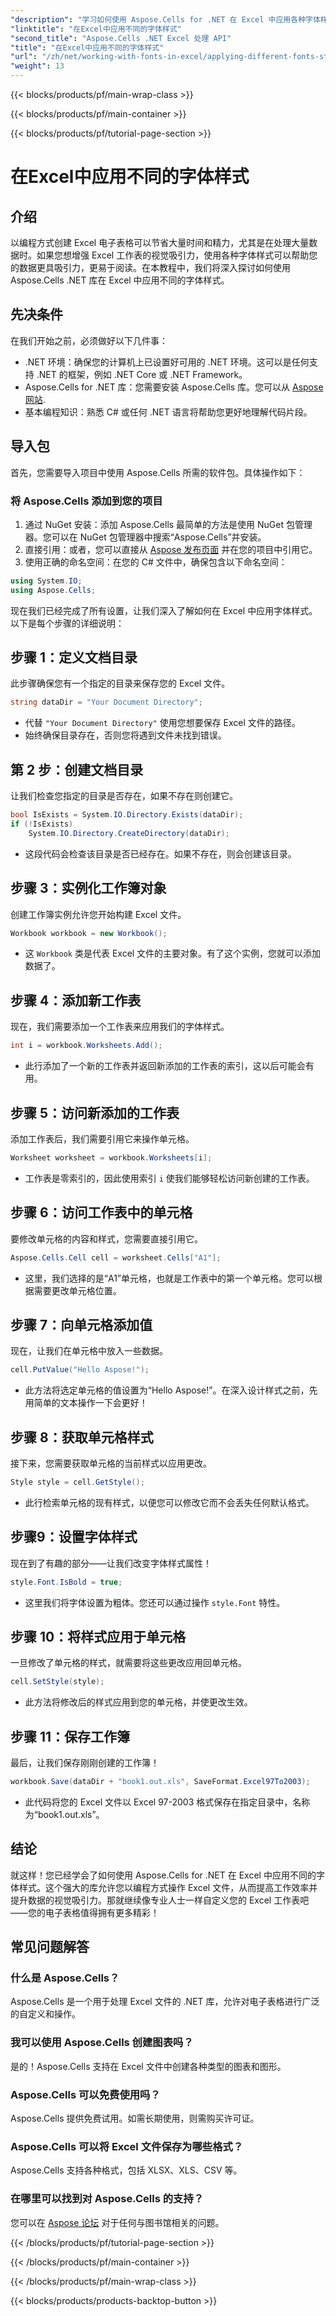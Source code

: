 ```yaml
---
"description": "学习如何使用 Aspose.Cells for .NET 在 Excel 中应用各种字体样式。循序渐进的教程，助您提升电子表格设计。"
"linktitle": "在Excel中应用不同的字体样式"
"second_title": "Aspose.Cells .NET Excel 处理 API"
"title": "在Excel中应用不同的字体样式"
"url": "/zh/net/working-with-fonts-in-excel/applying-different-fonts-styles/"
"weight": 13
---
```


{{< blocks/products/pf/main-wrap-class >}}

{{< blocks/products/pf/main-container >}}

{{< blocks/products/pf/tutorial-page-section >}}

# 在Excel中应用不同的字体样式

## 介绍
以编程方式创建 Excel 电子表格可以节省大量时间和精力，尤其是在处理大量数据时。如果您想增强 Excel 工作表的视觉吸引力，使用各种字体样式可以帮助您的数据更具吸引力，更易于阅读。在本教程中，我们将深入探讨如何使用 Aspose.Cells .NET 库在 Excel 中应用不同的字体样式。
## 先决条件
在我们开始之前，必须做好以下几件事：
- .NET 环境：确保您的计算机上已设置好可用的 .NET 环境。这可以是任何支持 .NET 的框架，例如 .NET Core 或 .NET Framework。
- Aspose.Cells for .NET 库：您需要安装 Aspose.Cells 库。您可以从 [Aspose 网站](https://releases。aspose.com/cells/net/). 
- 基本编程知识：熟悉 C# 或任何 .NET 语言将帮助您更好地理解代码片段。
## 导入包
首先，您需要导入项目中使用 Aspose.Cells 所需的软件包。具体操作如下：
### 将 Aspose.Cells 添加到您的项目
1. 通过 NuGet 安装：添加 Aspose.Cells 最简单的方法是使用 NuGet 包管理器。您可以在 NuGet 包管理器中搜索“Aspose.Cells”并安装。
2. 直接引用：或者，您可以直接从 [Aspose 发布页面](https://releases.aspose.com/cells/net/) 并在您的项目中引用它。
3. 使用正确的命名空间：在您的 C# 文件中，确保包含以下命名空间：
```csharp
using System.IO;
using Aspose.Cells;
```
现在我们已经完成了所有设置，让我们深入了解如何在 Excel 中应用字体样式。以下是每个步骤的详细说明：
## 步骤 1：定义文档目录
此步骤确保您有一个指定的目录来保存您的 Excel 文件。 
```csharp
string dataDir = "Your Document Directory";
```
- 代替 `"Your Document Directory"` 使用您想要保存 Excel 文件的路径。
- 始终确保目录存在，否则您将遇到文件未找到错误。
## 第 2 步：创建文档目录
让我们检查您指定的目录是否存在，如果不存在则创建它。
```csharp
bool IsExists = System.IO.Directory.Exists(dataDir);
if (!IsExists)
    System.IO.Directory.CreateDirectory(dataDir);
```
- 这段代码会检查该目录是否已经存在。如果不存在，则会创建该目录。 
## 步骤 3：实例化工作簿对象
创建工作簿实例允许您开始构建 Excel 文件。
```csharp
Workbook workbook = new Workbook();
```
- 这 `Workbook` 类是代表 Excel 文件的主要对象。有了这个实例，您就可以添加数据了。
## 步骤 4：添加新工作表
现在，我们需要添加一个工作表来应用我们的字体样式。
```csharp
int i = workbook.Worksheets.Add();
```

- 此行添加了一个新的工作表并返回新添加的工作表的索引，这以后可能会有用。
## 步骤 5：访问新添加的工作表
添加工作表后，我们需要引用它来操作单元格。
```csharp
Worksheet worksheet = workbook.Worksheets[i];
```

- 工作表是零索引的，因此使用索引 `i` 使我们能够轻松访问新创建的工作表。
## 步骤 6：访问工作表中的单元格
要修改单元格的内容和样式，您需要直接引用它。
```csharp
Aspose.Cells.Cell cell = worksheet.Cells["A1"];
```

- 这里，我们选择的是“A1”单元格，也就是工作表中的第一个单元格。您可以根据需要更改单元格位置。
## 步骤 7：向单元格添加值
现在，让我们在单元格中放入一些数据。
```csharp
cell.PutValue("Hello Aspose!");
```

- 此方法将选定单元格的值设置为“Hello Aspose!”。在深入设计样式之前，先用简单的文本操作一下会更好！
## 步骤 8：获取单元格样式
接下来，您需要获取单元格的当前样式以应用更改。
```csharp
Style style = cell.GetStyle();
```

- 此行检索单元格的现有样式，以便您可以修改它而不会丢失任何默认格式。
## 步骤9：设置字体样式
现在到了有趣的部分——让我们改变字体样式属性！
```csharp
style.Font.IsBold = true;
```

- 这里我们将字体设置为粗体。您还可以通过操作 `style.Font` 特性。
## 步骤 10：将样式应用于单元格
一旦修改了单元格的样式，就需要将这些更改应用回单元格。
```csharp
cell.SetStyle(style);
```

- 此方法将修改后的样式应用到您的单元格，并使更改生效。
## 步骤 11：保存工作簿
最后，让我们保存刚刚创建的工作簿！
```csharp
workbook.Save(dataDir + "book1.out.xls", SaveFormat.Excel97To2003);
```

- 此代码将您的 Excel 文件以 Excel 97-2003 格式保存在指定目录中，名称为“book1.out.xls”。
## 结论
就这样！您已经学会了如何使用 Aspose.Cells for .NET 在 Excel 中应用不同的字体样式。这个强大的库允许您以编程方式操作 Excel 文件，从而提高工作效率并提升数据的视觉吸引力。那就继续像专业人士一样自定义您的 Excel 工作表吧——您的电子表格值得拥有更多精彩！
## 常见问题解答
### 什么是 Aspose.Cells？  
Aspose.Cells 是一个用于处理 Excel 文件的 .NET 库，允许对电子表格进行广泛的自定义和操作。
### 我可以使用 Aspose.Cells 创建图表吗？  
是的！Aspose.Cells 支持在 Excel 文件中创建各种类型的图表和图形。
### Aspose.Cells 可以免费使用吗？  
Aspose.Cells 提供免费试用。如需长期使用，则需购买许可证。  
### Aspose.Cells 可以将 Excel 文件保存为哪些格式？  
Aspose.Cells 支持各种格式，包括 XLSX、XLS、CSV 等。
### 在哪里可以找到对 Aspose.Cells 的支持？  
您可以在 [Aspose 论坛](https://forum.aspose.com/c/cells/9) 对于任何与图书馆相关的问题。

{{< /blocks/products/pf/tutorial-page-section >}}

{{< /blocks/products/pf/main-container >}}

{{< /blocks/products/pf/main-wrap-class >}}

{{< blocks/products/products-backtop-button >}}
